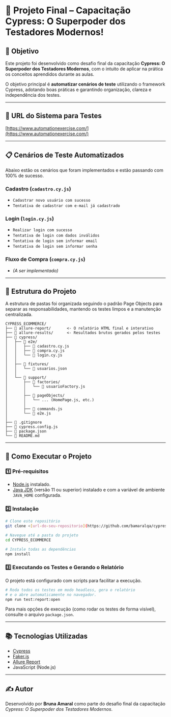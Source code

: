 # 📌 Projeto Final – Capacitação Cypress: O Superpoder dos Testadores Modernos!

## 🎯 Objetivo
Este projeto foi desenvolvido como desafio final da capacitação **Cypress: O Superpoder dos Testadores Modernos**, com o intuito de aplicar na prática os conceitos aprendidos durante as aulas.

O objetivo principal é **automatizar cenários de teste** utilizando o framework Cypress, adotando boas práticas e garantindo organização, clareza e independência dos testes.

---

## 🔗 URL do Sistema para Testes
[https://www.automationexercise.com/](https://www.automationexercise.com/)

---

## 📋 Cenários de Teste Automatizados

Abaixo estão os cenários que foram implementados e estão passando com 100% de sucesso.

### Cadastro (`cadastro.cy.js`)
- `Cadastrar novo usuário com sucesso`
- `Tentativa de cadastrar com e-mail já cadastrado`

### Login (`login.cy.js`)
- `Realizar login com sucesso`
- `Tentativa de login com dados inválidos`
- `Tentativa de login sem informar email`
- `Tentativa de login sem informar senha`

### Fluxo de Compra (`compra.cy.js`)
- *(A ser implementado)*

---

## 📂 Estrutura do Projeto

A estrutura de pastas foi organizada seguindo o padrão Page Objects para separar as responsabilidades, mantendo os testes limpos e a manutenção centralizada.

```plaintext
CYPRESS_ECOMMERCE/
├── 📁 allure-report/       <- O relatório HTML final e interativo
├── 📁 allure-results/      <- Resultados brutos gerados pelos testes
├── 📁 cypress/
│   ├── 📁 e2e/
│   │   ├── 📄 cadastro.cy.js
│   │   ├── 📄 compra.cy.js
│   │   └── 📄 login.cy.js
│   │
│   ├── 📁 fixtures/
│   │   └── 📄 usuarios.json
│   │
│   └── 📁 support/
│       ├── 📁 factories/
│       │   └── 📄 usuarioFactory.js
│       │
│       ├── 📁 pageObjects/
│       │   └── ... (HomePage.js, etc.)
│       │
│       ├── 📄 commands.js
│       └── 📄 e2e.js
│
├── 📄 .gitignore
├── 📄 cypress.config.js
├── 📄 package.json
└── 📄 README.md
```
---

## 🚀 Como Executar o Projeto

### 1️⃣ Pré-requisitos
- [Node.js](https://nodejs.org/) instalado.
- [Java JDK](https://adoptium.net/) (versão 11 ou superior) instalado e com a variável de ambiente `JAVA_HOME` configurada.

### 2️⃣ Instalação

```bash
# Clone este repositório
git clone <[url-do-seu-repositorio](https://github.com/bamaralqa/cypress_ecommerce)>

# Navegue até a pasta do projeto
cd CYPRESS_ECOMMERCE

# Instale todas as dependências
npm install
```

### 3️⃣ Executando os Testes e Gerando o Relatório

O projeto está configurado com scripts para facilitar a execução.

```bash
# Roda todos os testes em modo headless, gera o relatório
# e o abre automaticamente no navegador.
npm run test:report:open
```

Para mais opções de execução (como rodar os testes de forma visível), consulte o arquivo `package.json`.

---

## 📚 Tecnologias Utilizadas
- [Cypress](https://www.cypress.io/)
- [Faker.js](https://fakerjs.dev/)
- [Allure Report](https://docs.qameta.io/allure/)
- JavaScript (Node.js)

---

## ✍️ Autor
Desenvolvido por **Bruna Amaral** como parte do desafio final da capacitação *Cypress: O Superpoder dos Testadores Modernos*.
